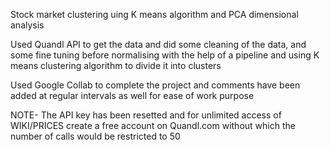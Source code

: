 Stock market clustering uing K means algorithm and PCA dimensional analysis

Used Quandl API to get the data and did some cleaning of the data, and some fine tuning before normalising with the help of a pipeline and using K means clustering algorithm to divide it into clusters

Used Google Collab to complete the project and comments have been added at regular intervals as well for ease of work purpose

NOTE- The API key has been resetted and for unlimited access of WIKI/PRICES create a free account on Quandl.com without which the number of calls would be restricted to 50
